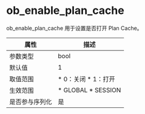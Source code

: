 ob_enable_plan_cache 
=========================================

ob_enable_plan_cache 用于设置是否打开 Plan Cache。


| **属性**  |                                                   **描述**                                                   |
|---------|------------------------------------------------------------------------------------------------------------|
| 参数类型    | bool                                                                                                       |
| 默认值     | 1                                                                                                          |
| 取值范围    | * 0：关闭   * 1：打开         |
| 生效范围    | * GLOBAL   * SESSION    |
| 是否参与序列化 | 是                                                                                                          |



